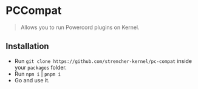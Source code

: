# PCCompat
> Allows you to run Powercord plugins on Kernel.

## Installation
- Run `git clone https://github.com/strencher-kernel/pc-compat` inside your `packages` folder.
- Run `npm i` | `pnpm i`
- Go and use it.